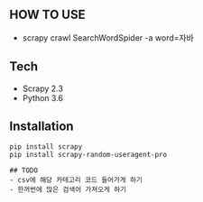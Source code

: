 ## HOW TO USE
- scrapy crawl SearchWordSpider -a word=자바

## Tech
- Scrapy 2.3
- Python 3.6

## Installation
````
pip install scrapy
pip install scrapy-random-useragent-pro

## TODO
- csv에 해당 카테고리 코드 들어가게 하기
- 한꺼번에 많은 검색어 가져오게 하기